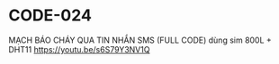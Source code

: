 # CODE-024
MẠCH BÁO CHÁY QUA TIN NHẮN SMS (FULL CODE) dùng sim 800L + DHT11
https://youtu.be/s6S79Y3NV1Q
